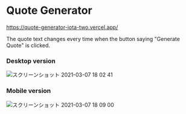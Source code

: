 # Quote Generator
https://quote-generator-iota-two.vercel.app/

The quote text changes every time when the button saying "Generate Quote" is clicked.

### Desktop version
![スクリーンショット 2021-03-07 18 02 41](https://user-images.githubusercontent.com/51708229/110234722-66ef7a80-7f6f-11eb-9c79-36f19c23a793.png)

### Mobile version
![スクリーンショット 2021-03-07 18 09 00](https://user-images.githubusercontent.com/51708229/110234863-4116a580-7f70-11eb-8269-433621c4df40.png)
